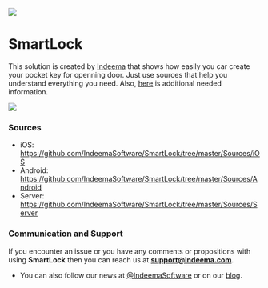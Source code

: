 ![](https://github.com/IndeemaSoftware/SmartLock/blob/Assets/indeema_logo.jpg?raw=true)
# SmartLock
This solution is created by [Indeema](https://indeema.com/) that shows how easily you car create your pocket key for openning door. Just use sources that help you understand everything you need. 
Also, [here](https://www.hackster.io/indeema/smart-lock-6a7f60) is additional needed information.

![](https://github.com/IndeemaSoftware/SmartLock/blob/Assets/smart_lock.gif?raw=true)

### Sources

* iOS: https://github.com/IndeemaSoftware/SmartLock/tree/master/Sources/iOS
* Android: https://github.com/IndeemaSoftware/SmartLock/tree/master/Sources/Android
* Server: https://github.com/IndeemaSoftware/SmartLock/tree/master/Sources/Server


### Communication and Support
If you encounter an issue or you have any comments or propositions with using **SmartLock** then you can reach us at **support@indeema.com**.

- You can also follow our news at [@IndeemaSoftware](https://twitter.com/IndeemaSoftware) or on our [blog](https://indeema.com/blog).
